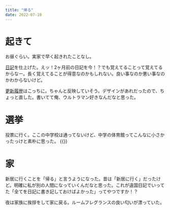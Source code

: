 ```yaml
---
title: "帰る"
date: 2022-07-10
---
```


# 起きて
お昼ぐらい。実家で早く起きれたことなし。

[日記](/post/2022-05-24)を仕上げた。えッ！2ヶ月前の日記を今！？でも覚えてることって覚えてるからなー。長く覚えてることが得意なのかもしれない。良い事なのか悪い事なのかわからないけど。

[更新履歴](/history)はこっちに。ちゃんと反映していそう。デザインがあれだったので、ちょっと直した。書いてて俺、ウルトラマン好きなんだなと思った。

# 選挙
投票に行く。ここの中学校は通ってないけど、中学の体育館ってこんなに小さかったっけと素朴に思った。
{{<tweet user="dango_bot" id="1546041297097859077">}}
# 家
新居に行くことを「帰る」と言うようになった。昔は「新居に行く」だったけど。明確に私が別の人間になっていくんだなと思った。これが違国日記でいってた「全てを日記に書き記しておけばよかった」ってやつですか！？

夜は家族に挨拶をして家に戻る。ルームフレグランスの良い匂いが漂っていた。